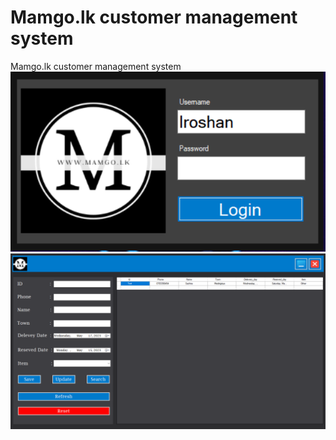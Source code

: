 # Mamgo.lk customer management system
 Mamgo.lk customer management system
<img src="https://github.com/sachira-madhushan/Mamgo.lk-customer-management-system/blob/main/ss/log.PNG">
<img src="https://github.com/sachira-madhushan/Mamgo.lk-customer-management-system/blob/main/ss/main.PNG">

